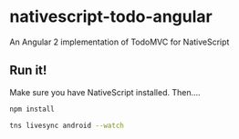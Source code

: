 # nativescript-todo-angular
An Angular 2 implementation of TodoMVC for NativeScript

## Run it!

Make sure you have NativeScript installed. Then....

````bash
npm install

tns livesync android --watch
````
